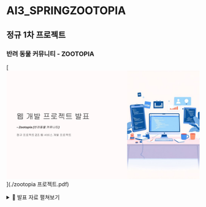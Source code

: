 # AI3_SPRINGZOOTOPIA
## 정규 1차 프로젝트
### 반려 동물 커뮤니티 - ZOOTOPIA

[![슬라이드 미리보기](./slides/0.png)](./zootopia 프로젝트.pdf)


<details>
  <summary>📑 발표 자료 펼쳐보기</summary>
  
  <img src="./slides/0.png" width="900" />
  <img src="./slides/1.png" width="900" />
  <img src="./slides/2.png" width="900" />
  <img src="./slides/3.png" width="900" />
  <img src="./slides/4.png" width="900" />
  <img src="./slides/5.png" width="900" />
  <img src="./slides/6.png" width="900" />
  <img src="./slides/7.png" width="900" />
  <img src="./slides/8.png" width="900" />
  <img src="./slides/9.png" width="900" />
  <img src="./slides/10.png" width="900" />
  <img src="./slides/11.png" width="900" />
  <img src="./slides/12.png" width="900" />
  <img src="./slides/13.png" width="900" />
  <img src="./slides/14.png" width="900" />
  <img src="./slides/15.png" width="900" />
  <img src="./slides/16.png" width="900" />
  <img src="./slides/17.png" width="900" />
  <img src="./slides/18.png" width="900" />
  <img src="./slides/19.png" width="900" />
</details>
